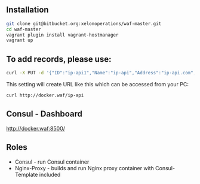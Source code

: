 ## Installation

```bash
git clone git@bitbucket.org:xelonoperations/waf-master.git
cd waf-master
vagrant plugin install vagrant-hostmanager
vagrant up
```

## To add records, please use:
```bash
curl -X PUT -d '{"ID":"ip-api1","Name":"ip-api","Address":"ip-api.com","Port":80,"Tags":["test"]}' docker.waf:8500/v1/agent/service/register
```

This setting will create URL like this which can be accessed from your PC:
``` bash
curl http://docker.waf/ip-api
```

## Consul - Dashboard

http://docker.waf:8500/

## Roles
- Consul - run Consul container
- Nginx-Proxy - builds and run Nginx proxy container with Consul-Template included
